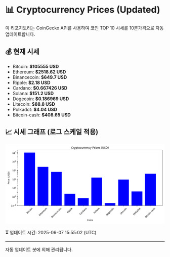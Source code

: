 
# 📊 Cryptocurrency Prices (Updated)

이 리포지토리는 CoinGecko API를 사용하여 코인 TOP 10 시세를 10분가격으로 자동 업데이트합니다.

## 💰 현재 시세
- Bitcoin: **$105555 USD**
- Ethereum: **$2518.62 USD**
- Binancecoin: **$649.7 USD**
- Ripple: **$2.18 USD**
- Cardano: **$0.667426 USD**
- Solana: **$151.2 USD**
- Dogecoin: **$0.186969 USD**
- Litecoin: **$88.8 USD**
- Polkadot: **$4.04 USD**
- Bitcoin-cash: **$408.65 USD**

## 📈 시세 그래프 (로그 스케일 적용)
![Crypto Prices](crypto_prices.png)

⏳ 업데이트 시간: 2025-06-07 15:55:02 (UTC)

---
자동 업데이트 봇에 의해 관리됩니다.
